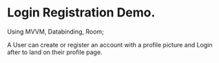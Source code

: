 # Login Registration Demo.

Using MVVM, Databinding, Room; 

A User can create or register an account with a profile picture and Login after to land on their profile page.
